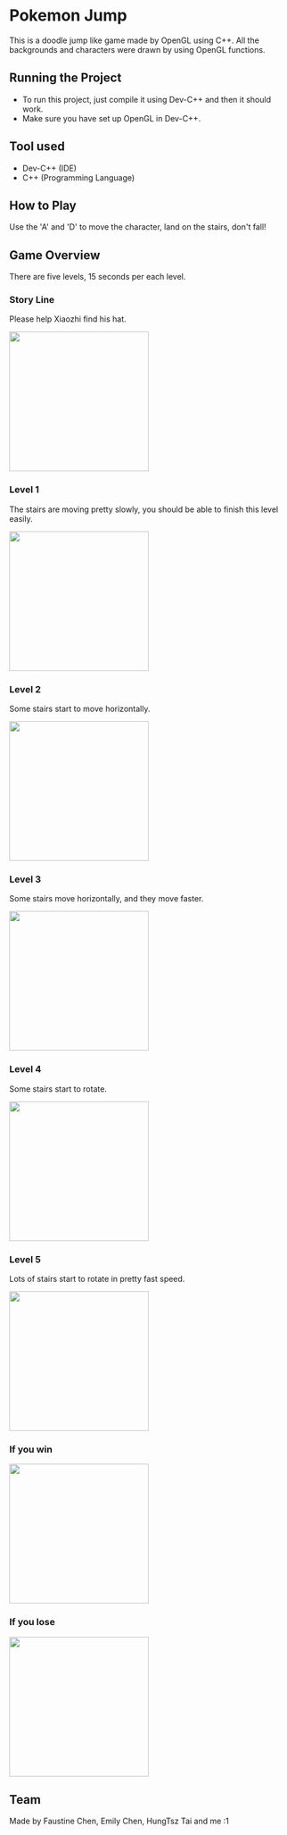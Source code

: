 # Pokemon Jump
This is a doodle jump like game made by OpenGL using C++.
All the backgrounds and characters were drawn by using OpenGL functions.


## Running the Project
* To run this project, just compile it using Dev-C++ and then it should work.
* Make sure you have set up OpenGL in Dev-C++.


## Tool used
* Dev-C++ (IDE)
* C++ (Programming Language)


## How to Play
Use the 'A' and 'D' to move the character, land on the stairs, don't fall!


## Game Overview
There are five levels, 15 seconds per each level.

### Story Line
Please help Xiaozhi find his hat.

<img src="https://github.com/Kris-Hung/Pokemon_Jump/blob/master/pic/start.png" width="250">

### Level 1
The stairs are moving pretty slowly, you should be able to finish this level easily.

<img src="https://github.com/Kris-Hung/Pokemon_Jump/blob/master/pic/level%201.png" width="250">

### Level 2
Some stairs start to move horizontally.

<img src="https://github.com/Kris-Hung/Pokemon_Jump/blob/master/pic/level%202.png" width="250">

### Level 3
Some stairs move horizontally, and they move faster.

<img src="https://github.com/Kris-Hung/Pokemon_Jump/blob/master/pic/level%203.png" width="250">

### Level 4
Some stairs start to rotate.

<img src="https://github.com/Kris-Hung/Pokemon_Jump/blob/master/pic/level%204.png" width="250">

### Level 5
Lots of stairs start to rotate in pretty fast speed.

<img src="https://github.com/Kris-Hung/Pokemon_Jump/blob/master/pic/level%205.png" width="250">

### If you win
<img src="https://github.com/Kris-Hung/Pokemon_Jump/blob/master/pic/win.png" width="250">

### If you lose
<img src="https://github.com/Kris-Hung/Pokemon_Jump/blob/master/pic/lose.png" width="250">


## Team
Made by Faustine Chen, Emily Chen, HungTsz Tai and me :1
